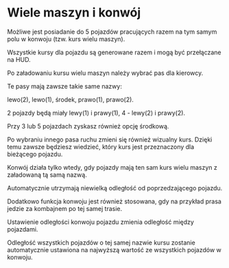 # Wiele maszyn i konwój

  
  
Możliwe jest posiadanie do 5 pojazdów pracujących razem na tym samym polu w konwoju (tzw. kurs wielu maszyn).  
  
Wszystkie kursy dla pojazdu są generowane razem i mogą być przełączane na HUD.  
  


  
  
Po załadowaniu kursu wielu maszyn należy wybrać pas dla kierowcy.  
  
Te pasy mają zawsze takie same nazwy:  
  
lewo(2), lewo(1), środek, prawo(1), prawo(2).  
  
2 pojazdy będą miały lewy(1) i prawy(1), 4 - lewy(2) i prawy(2).  
  
Przy 3 lub 5 pojazdach zyskasz również opcję środkową.  
  
Po wybraniu innego pasa ruchu zmieni się również wizualny kurs. Dzięki temu zawsze będziesz wiedzieć, który kurs jest przeznaczony dla bieżącego pojazdu.  
  


  
  
Konwój działa tylko wtedy, gdy pojazdy mają ten sam kurs wielu maszyn z załadowaną tą samą nazwą.  
  
Automatycznie utrzymają niewielką odległość od poprzedzającego pojazdu.  
  
Dodatkowo funkcja konwoju jest również stosowana, gdy na przykład prasa jedzie za kombajnem po tej samej trasie.  
  


  
  
Ustawienie odległości konwoju pojazdu zmienia odległość między pojazdami.  
  
Odległość wszystkich pojazdów o tej samej nazwie kursu zostanie automatycznie ustawiona na najwyższą wartość ze wszystkich pojazdów w konwoju.  
  


